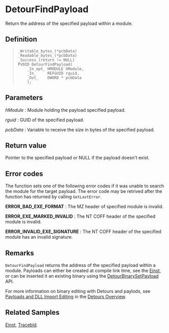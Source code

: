 DetourFindPayload
=================

Return the address of the specified payload within a module.

Definition
----------

>     _Writable_bytes_(*pcbData)
>     _Readable_bytes_(*pcbData)
>     _Success_(return != NULL)
>     PVOID DetourFindPayload(
>         _In_opt_ HMODULE hModule,
>         _In_     REFGUID rguid,
>         _Out_    DWORD * pcbData
>         );

Parameters
----------

*hModule*
:   Module holding the payload specified payload.

*rguid*
:   GUID of the specified payload.

*pcbData*
:   Variable to receive the size in bytes of the specified payload.

Return value
------------

Pointer to the specified payload or NULL if the payload doesn't exist.

Error codes
-----------

The function sets one of the following error codes if it was unable to
search the module for the target payload. The error code may be retrived
after the function has returned by calling `GetLastError`.

**ERROR\_BAD\_EXE\_FORMAT**
:   The MZ header of specified module is invalid.

**ERROR\_EXE\_MARKED\_INVALID**
:   The NT COFF header of the specified module is invalid.

**ERROR\_INVALID\_EXE\_SIGNATURE**
:   The NT COFF header of the specified module has an invalid signature.

Remarks
-------

`DetourFindPayload` returns the address of the specified payload within
a module. Payloads can either be created at compile link time, see the
[Einst](SampleEinst), or can be inserted it an existing binary using
the [DetourBinarySetPayload](DetourBinarySetPayload) API.

For more information on binary editing with Detours and paylods, see
[Payloads and DLL Import Editing](OwerviewPayloads) in the [Detours
Overview](Home).

Related Samples
---------------

[Einst](SampleEinst), [Tracebld](SampleTracebld).
